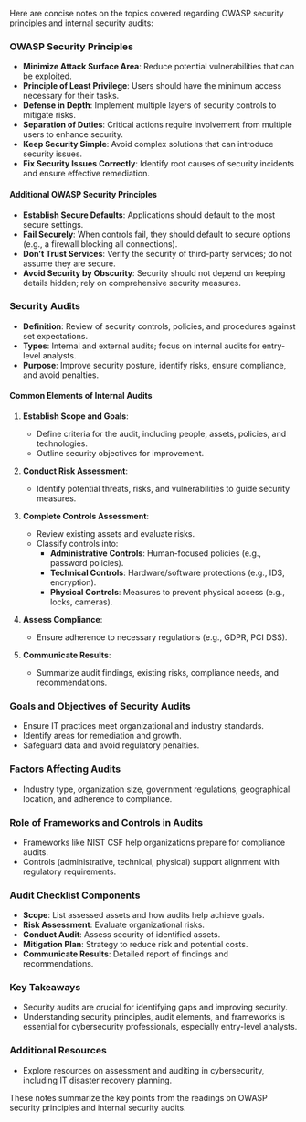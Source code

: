 Here are concise notes on the topics covered regarding OWASP security principles and internal security audits:

### OWASP Security Principles
- **Minimize Attack Surface Area**: Reduce potential vulnerabilities that can be exploited.
- **Principle of Least Privilege**: Users should have the minimum access necessary for their tasks.
- **Defense in Depth**: Implement multiple layers of security controls to mitigate risks.
- **Separation of Duties**: Critical actions require involvement from multiple users to enhance security.
- **Keep Security Simple**: Avoid complex solutions that can introduce security issues.
- **Fix Security Issues Correctly**: Identify root causes of security incidents and ensure effective remediation.

#### Additional OWASP Security Principles
- **Establish Secure Defaults**: Applications should default to the most secure settings.
- **Fail Securely**: When controls fail, they should default to secure options (e.g., a firewall blocking all connections).
- **Don’t Trust Services**: Verify the security of third-party services; do not assume they are secure.
- **Avoid Security by Obscurity**: Security should not depend on keeping details hidden; rely on comprehensive security measures.

### Security Audits
- **Definition**: Review of security controls, policies, and procedures against set expectations.
- **Types**: Internal and external audits; focus on internal audits for entry-level analysts.
- **Purpose**: Improve security posture, identify risks, ensure compliance, and avoid penalties.

#### Common Elements of Internal Audits
1. **Establish Scope and Goals**:
   - Define criteria for the audit, including people, assets, policies, and technologies.
   - Outline security objectives for improvement.

2. **Conduct Risk Assessment**:
   - Identify potential threats, risks, and vulnerabilities to guide security measures.

3. **Complete Controls Assessment**:
   - Review existing assets and evaluate risks.
   - Classify controls into:
     - **Administrative Controls**: Human-focused policies (e.g., password policies).
     - **Technical Controls**: Hardware/software protections (e.g., IDS, encryption).
     - **Physical Controls**: Measures to prevent physical access (e.g., locks, cameras).

4. **Assess Compliance**:
   - Ensure adherence to necessary regulations (e.g., GDPR, PCI DSS).

5. **Communicate Results**:
   - Summarize audit findings, existing risks, compliance needs, and recommendations.

### Goals and Objectives of Security Audits
- Ensure IT practices meet organizational and industry standards.
- Identify areas for remediation and growth.
- Safeguard data and avoid regulatory penalties.

### Factors Affecting Audits
- Industry type, organization size, government regulations, geographical location, and adherence to compliance.

### Role of Frameworks and Controls in Audits
- Frameworks like NIST CSF help organizations prepare for compliance audits.
- Controls (administrative, technical, physical) support alignment with regulatory requirements.

### Audit Checklist Components
- **Scope**: List assessed assets and how audits help achieve goals.
- **Risk Assessment**: Evaluate organizational risks.
- **Conduct Audit**: Assess security of identified assets.
- **Mitigation Plan**: Strategy to reduce risk and potential costs.
- **Communicate Results**: Detailed report of findings and recommendations.

### Key Takeaways
- Security audits are crucial for identifying gaps and improving security.
- Understanding security principles, audit elements, and frameworks is essential for cybersecurity professionals, especially entry-level analysts. 

### Additional Resources
- Explore resources on assessment and auditing in cybersecurity, including IT disaster recovery planning.

These notes summarize the key points from the readings on OWASP security principles and internal security audits.